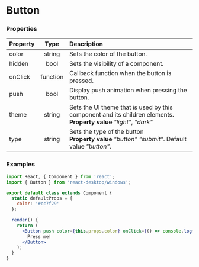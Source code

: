 # Button

### Properties

Property            | Type         | Description
:------------------ | :-----------:| :----------
color               | string       | Sets the color of the button.
hidden              | bool         | Sets the visibility of a component.
onClick             | function     | Callback function when the button is pressed.
push                | bool         | Display push animation when pressing the button.
theme               | string       | Sets the UI theme that is used by this component and its children elements.<br/>__Property value__ _"light"_, _"dark"_
type                | string       | Sets the type of the button<br/>__Property value__ _"button"_ _"submit"_. Default value _"button"_.

### Examples

```jsx
import React, { Component } from 'react';
import { Button } from 'react-desktop/windows';

export default class extends Component {
  static defaultProps = {
    color: '#cc7f29'
  };

  render() {
    return (
      <Button push color={this.props.color} onClick={() => console.log('Clicked!')}>
        Press me!
      </Button>
    );
  }
}
```
